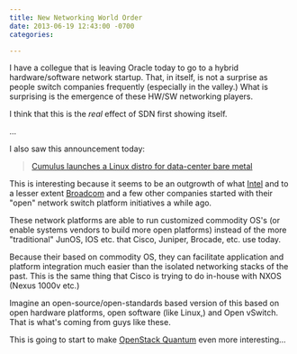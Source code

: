 ```yaml
---
title: New Networking World Order
date: 2013-06-19 12:43:00 -0700
categories: 

---
```

I have a collegue that is leaving Oracle today to go to a hybrid hardware/software network startup. That, in itself, is not a surprise as people switch companies frequently (especially in the valley.)  What is surprising is the emergence of these HW/SW networking players.

I think that this is the _real_ effect of SDN first showing itself.


...



I also saw this announcement today:
> [Cumulus launches a Linux distro for data-center bare metal](http://venturebeat.com/2013/06/19/linux-cumulus/)

This is interesting because it seems to be an outgrowth of what [Intel](http://www.intel.com/content/www/us/en/switch-silicon/open-network-platform.html) and to a lesser extent [Broadcom](http://www.broadcom.com/products/Switching/Carrier-and-Service-Provider/BCM56850-Series) and a few other companies started with their "open" network switch platform initiatives a while ago.  

These network platforms are able to run customized commodity OS's (or enable systems vendors to build more open platforms) instead of the more "traditional" JunOS, IOS etc. that Cisco, Juniper, Brocade, etc. use today.  

Because their based on commodity OS, they can facilitate application and platform integration much easier than the isolated networking stacks of the past.  This is the same thing that Cisco is trying to do in-house with NXOS (Nexus 1000v etc.)

Imagine an open-source/open-standards based version of this based on open hardware platforms, open software (like Linux,) and Open vSwitch.  That is what's coming from guys like these. 

This is going to start to make [OpenStack Quantum](https://wiki.openstack.org/wiki/Quantum) even more interesting...